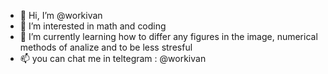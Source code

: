 - 👋 Hi, I’m @workivan
- 👀 I’m interested in math and coding
- 🌱 I’m currently learning how to differ any figures in the image, numerical methods of analize and to be less stresful
- 📫 you can chat me in teltegram : @workivan

<!---
workivan/workivan is a ✨ special ✨ repository because its `README.md` (this file) appears on your GitHub profile.
You can click the Preview link to take a look at your changes.
--->
